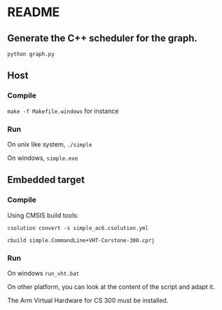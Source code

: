 # README

## Generate the C++ scheduler for the graph.

`python graph.py`

## Host

### Compile

`make -f Makefile.windows` for instance

### Run

On unix like system, `./simple`

On windows, `simple.exe`

## Embedded target

### Compile

Using CMSIS build tools:

`csolution convert -s simple_ac6.csolution.yml`

`cbuild simple.CommandLine+VHT-Corstone-300.cprj`

### Run

On windows `run_vht.bat`

On other platform, you can look at the content of the script and adapt it.

The Arm Virtual Hardware for CS 300 must be installed.
